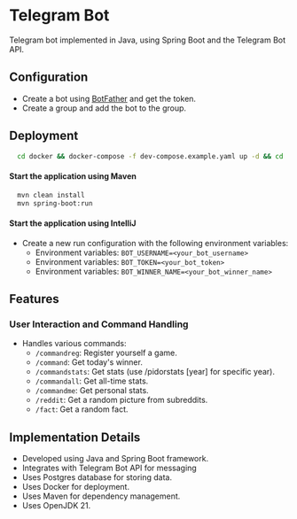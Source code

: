 # Telegram Bot

Telegram bot implemented in Java, using Spring Boot and the Telegram Bot API.

## Configuration
- Create a bot using [BotFather](https://t.me/botfather) and get the token.
- Create a group and add the bot to the group.

## Deployment
```bash
  cd docker && docker-compose -f dev-compose.example.yaml up -d && cd ..
```
#### Start the application using Maven
```bash
  mvn clean install
  mvn spring-boot:run
```
#### Start the application using IntelliJ
- Create a new run configuration with the following environment variables:
  - Environment variables: `BOT_USERNAME=<your_bot_username>`
  - Environment variables: `BOT_TOKEN=<your_bot_token>`
  - Environment variables: `BOT_WINNER_NAME=<your_bot_winner_name>`

## Features

### User Interaction and Command Handling
- Handles various commands:
  - `/commandreg`: Register yourself a game.
  - `/command`: Get today's winner.
  - `/commandstats`: Get stats (use /pidorstats [year] for specific year).
  - `/commandall`: Get all-time stats.
  - `/commandme`: Get personal stats.
  - `/reddit`: Get a random picture from subreddits.
  - `/fact`: Get a random fact.

## Implementation Details
- Developed using Java and Spring Boot framework.
- Integrates with Telegram Bot API for messaging
- Uses Postgres database for storing data.
- Uses Docker for deployment.
- Uses Maven for dependency management.
- Uses OpenJDK 21.
